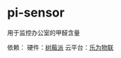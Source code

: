 # pi-sensor
用于监控办公室的甲醛含量

依赖：
硬件：[树莓派](https://www.raspberrypi.org)
云平台：[乐为物联](http://www.lewei50.com)
